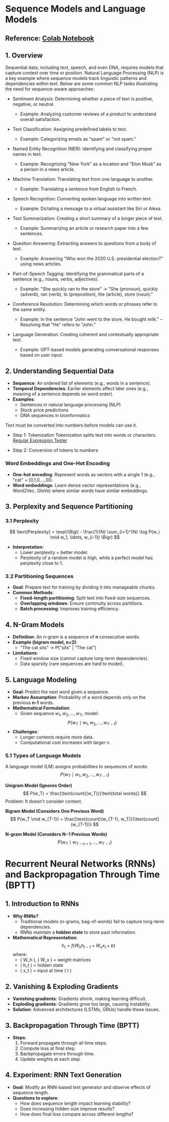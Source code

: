# Sequence Models and Language Models

## Reference: [Colab Notebook](https://colab.research.google.com/drive/1kagKKCIp0IifZw1UCaMcWF0j8s3waVP5?usp=sharing)

## 1. Overview
Sequential data, including text, speech, and even DNA, requires models that capture context over time or position. Natural Language Processing (NLP) is a key example where sequence models track linguistic patterns and dependencies within text. Below are some common NLP tasks illustrating the need for sequence-aware approaches:

- Sentiment Analysis: Determining whether a piece of text is positive, negative, or neutral.
  - Example: Analyzing customer reviews of a product to understand overall satisfaction.

- Text Classification: Assigning predefined labels to text.
  - Example: Categorizing emails as "spam" or "not spam."

- Named Entity Recognition (NER): Identifying and classifying proper names in text.
  - Example: Recognizing "New York" as a location and "Elon Musk" as a person in a news article.

- Machine Translation: Translating text from one language to another.
  - Example: Translating a sentence from English to French.

- Speech Recognition: Converting spoken language into written text.
  - Example: Dictating a message to a virtual assistant like Siri or Alexa.

- Text Summarization: Creating a short summary of a longer piece of text.
  - Example: Summarizing an article or research paper into a few sentences.

- Question Answering: Extracting answers to questions from a body of text.
  - Example: Answering "Who won the 2020 U.S. presidential election?" using news articles.

- Part-of-Speech Tagging: Identifying the grammatical parts of a sentence (e.g., nouns, verbs, adjectives).
  - Example: "She quickly ran to the store" → "She (pronoun), quickly (adverb), ran (verb), to (preposition), the (article), store (noun)."

- Coreference Resolution: Determining which words or phrases refer to the same entity.
  - Example: In the sentence "John went to the store. He bought milk." – Resolving that "He" refers to "John."

- Language Generation: Creating coherent and contextually appropriate text.
  - Example: GPT-based models generating conversational responses based on user input.

## 2. Understanding Sequential Data
- **Sequence**: An ordered list of elements (e.g., words in a sentence).
- **Temporal Dependencies**: Earlier elements affect later ones (e.g., meaning of a sentence depends on word order).
- **Examples**:
  - Sentences in natural language processing (NLP)
  - Stock price predictions
  - DNA sequences in bioinformatics

Text must be converted into numbers before models can use it.
- Step 1: Tokenization
Tokenization splits text into words or characters.
[Regular Expression Tester](https://regexr.com/)

- Step 2: Conversion of tokens to numbers
### Word Embeddings and One-Hot Encoding
- **One-hot encoding**: Represent words as vectors with a single 1 (e.g., "cat" = [0,1,0,...,0]).
- **Word embeddings**: Learn dense vector representations (e.g., Word2Vec, GloVe) where similar words have similar embeddings.

## 3. Perplexity and Sequence Partitioning

### 3.1 Perplexity
$$
\text{Perplexity} = \exp\!\Bigl( - \frac{1}{N} \sum_{i=1}^{N} \log P(w_i \mid w_1, \ldots, w_{i-1}) \Bigr)
$$
- **Interpretation**:
  - Lower perplexity = better model.
  - Perplexity of a random model is high, while a perfect model has perplexity close to 1.

### 3.2 Partitioning Sequences
- **Goal**: Prepare text for training by dividing it into manageable chunks.
- **Common Methods**:
  - **Fixed-length partitioning**: Split text into fixed-size sequences.
  - **Overlapping windows**: Ensure continuity across partitions.
  - **Batch processing**: Improves training efficiency.

## 4. N-Gram Models
- **Definition**: An n-gram is a sequence of **n** consecutive words.
- **Example (bigram model, n=2)**:
  - "The cat sits" → P("sits" | "The cat")
- **Limitations**:
  - Fixed window size (cannot capture long-term dependencies).
  - Data sparsity (rare sequences are hard to model).

## 5. Language Modeling
- **Goal**: Predict the next word given a sequence.
- **Markov Assumption**: Probability of a word depends only on the previous **n-1** words.
- **Mathematical Formulation**:
  - Given sequence $w_1, w_2, ..., w_T$, model:
  $$
  P(w_T \mid w_1, w_2, ..., w_{T-1})
  $$
- **Challenges**:
  - Longer contexts require more data.
  - Computational cost increases with larger n.

### 5.1 Types of Language Models
A language model (LM) assigns probabilities to sequences of words:
$$
P(w_T \mid w_1, w_2, \dots, w_{T-1})
$$

**Unigram Model (Ignores Order)**  
$$
P(w_T) = \frac{\text{count}(w_T)}{\text{total words}}
$$
Problem: It doesn't consider context.

**Bigram Model (Considers One Previous Word)**  
$$
P(w_T \mid w_{T-1}) = \frac{\text{count}(w_{T-1}, w_T)}{\text{count}(w_{T-1})}
$$

**N-gram Model (Considers N−1 Previous Words)**  
$$
P(w_T \mid w_{T-n+1}, \dots, w_{T-1})
$$


# Recurrent Neural Networks (RNNs) and Backpropagation Through Time (BPTT)

## 1. Introduction to RNNs
- **Why RNNs?**
  - Traditional models (n-grams, bag-of-words) fail to capture long-term dependencies.
  - RNNs maintain a **hidden state** to store past information.
- **Mathematical Representation**:
  $$
  h_t = f(W_h h_{t-1} + W_x x_t + b)
  $$
  where:
  - \( W_h \), \( W_x \) = weight matrices
  - \( h_t \) = hidden state
  - \( x_t \) = input at time \( t \)

## 2. Vanishing & Exploding Gradients
- **Vanishing gradients**: Gradients shrink, making learning difficult.
- **Exploding gradients**: Gradients grow too large, causing instability.
- **Solution**: Advanced architectures (LSTMs, GRUs) handle these issues.

## 3. Backpropagation Through Time (BPTT)
- **Steps**:
  1. Forward propagate through all time steps.
  2. Compute loss at final step.
  3. Backpropagate errors through time.
  4. Update weights at each step.

## 4. Experiment: RNN Text Generation
- **Goal**: Modify an RNN-based text generator and observe effects of sequence length.
- **Questions to explore**:
  - How does sequence length impact learning stability?
  - Does increasing hidden size improve results?
  - How does final loss compare across different lengths?

